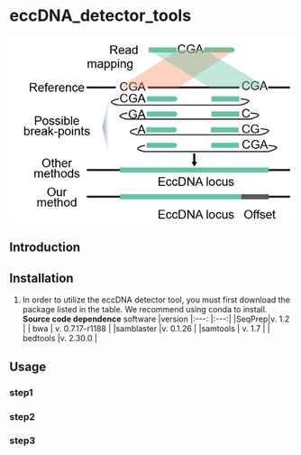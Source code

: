 # eccDNA_detector_tools  
![advantage of this method](image/advantage.png)
## Introduction  
## Installation  
1. In order to utilize the eccDNA detector tool, you must first download the package listed in the table. We recommend using conda to install.  
**Source code dependence**
software  |version
|:---:  |:---:|
|SeqPrep|v. 1.2  |
| bwa | v. 0.7.17-r1188 |
|samblaster  |v. 0.1.26  |
|samtools  | v. 1.7 |
| bedtools |v. 2.30.0  |
## Usage  
### step1  
### step2  
### step3
